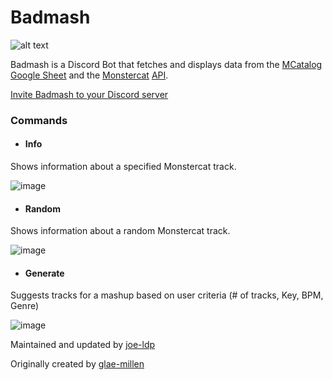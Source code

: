 # Badmash

![alt text](https://cdn.discordapp.com/avatars/574846706647171092/e04f11164774389b05cc2ba42bdab465.webp)

Badmash is a Discord Bot that fetches and displays data from the [MCatalog Google Sheet](https://rebrand.ly/mcatalog) and the [Monstercat](https://www.monstercat.com) [API](https://www.monstercat.com/help).


[Invite Badmash to your Discord server](https://discordapp.com/oauth2/authorize?client_id=574846706647171092&permissions=314432&scope=bot)

### Commands

- #### Info
Shows information about a specified Monstercat track.

![image](https://github.com/joe-ldp/badmash/assets/67245465/f2bd35ff-83ae-4fdc-b052-7ee70bc0cb91)

- #### Random
Shows information about a random Monstercat track.

![image](https://github.com/joe-ldp/badmash/assets/67245465/f1f401ba-34a7-4769-8d0e-1ddf05b4e3b4)

- #### Generate
Suggests tracks for a mashup based on user criteria (# of tracks, Key, BPM, Genre)

![image](https://github.com/joe-ldp/badmash/assets/67245465/2f6b246f-2e1e-437e-b6a8-6e5d15ac634f)


Maintained and updated by [joe-ldp](https://github.com/joe-ldp)

Originally created by [glae-millen](https://github.com/glae-millen)
